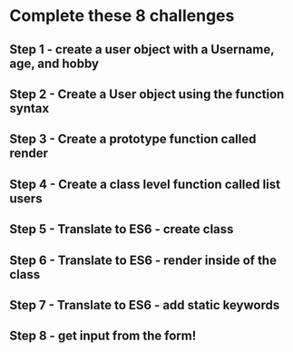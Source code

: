 # Complete these 8 challenges

## Step 1 - create a user object with a Username, age, and hobby
## Step 2 - Create a User object using the function syntax
## Step 3 - Create a prototype function called render
## Step 4 - Create a class level function called list users
## Step 5 - Translate to ES6 - create class
## Step 6 - Translate to ES6 - render inside of the class
## Step 7 - Translate to ES6 - add static keywords
## Step 8 - get input from the form!